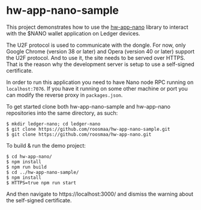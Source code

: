 # hw-app-nano-sample

This project demonstrates how to use the [hw-app-nano](https://github.com/roosmaa/hw-app-nano/) library to interact with the $NANO wallet application on Ledger devices.

The U2F protocol is used to communicate with the dongle. For now, only Google Chrome (version 38 or later) and Opera (version 40 or later) support the U2F protocol. And to use it, the site needs to be served over HTTPS. That is the reason why the development server is setup to use a self-signed certificate.

In order to run this application you need to have Nano node RPC running on `localhost:7076`. If you have it running on some other machine or port you can modify the reverse proxy in `packages.json`.

To get started clone both hw-app-nano-sample and hw-app-nano repositories into the same directory, as such:

```
$ mkdir ledger-nano; cd ledger-nano
$ git clone https://github.com/roosmaa/hw-app-nano-sample.git
$ git clone https://github.com/roosmaa/hw-app-nano.git
```

To build & run the demo project:

```
$ cd hw-app-nano/
$ npm install
$ npm run build
$ cd ../hw-app-nano-sample/
$ npm install
$ HTTPS=true npm run start
```

And then navigate to https://localhost:3000/ and dismiss the warning about the self-signed certificate.